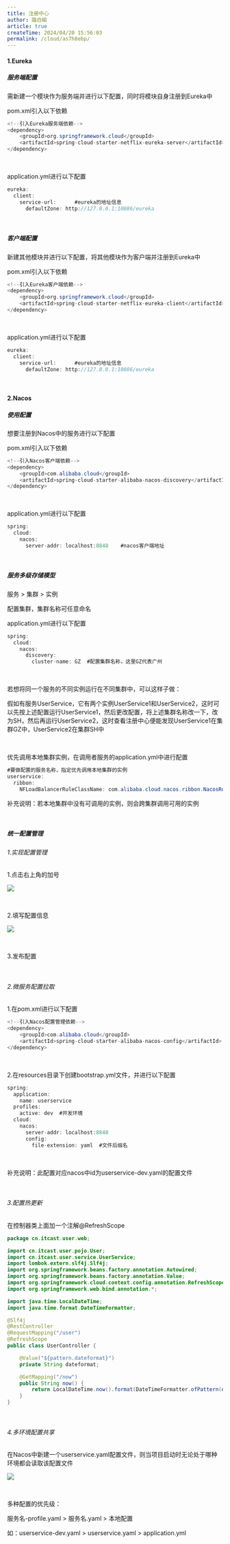 ```yaml
---
title: 注册中心
author: 路白榆
article: true
createTime: 2024/04/20 15:56:03
permalink: /cloud/as7h8ebp/
---
```


#### 1.Eureka

##### 服务端配置

需新建一个模块作为服务端并进行以下配置，同时将模块自身注册到Eureka中

pom.xml引入以下依赖

```java
<!--引入Eureka服务端依赖-->
<dependency>
    <groupId>org.springframework.cloud</groupId>
    <artifactId>spring-cloud-starter-netflix-eureka-server</artifactId>
</dependency>
```

<br>

application.yml进行以下配置

```java
eureka:
  client:
    service-url:      #eureka的地址信息
      defaultZone: http://127.0.0.1:10086/eureka
```

<br>

##### 客户端配置

新建其他模块并进行以下配置，将其他模块作为客户端并注册到Eureka中

pom.xml引入以下依赖

```java
<!--引入Eureka客户端依赖-->
<dependency>
    <groupId>org.springframework.cloud</groupId>
    <artifactId>spring-cloud-starter-netflix-eureka-client</artifactId>
</dependency>
```

<br>

application.yml进行以下配置

```java
eureka:
  client:
    service-url:      #eureka的地址信息
      defaultZone: http://127.0.0.1:10086/eureka
```

<br>

#### 2.Nacos

##### 使用配置

想要注册到Nacos中的服务进行以下配置

pom.xml引入以下依赖

```java
<!--引入Nacos客户端依赖-->
<dependency>
    <groupId>com.alibaba.cloud</groupId>
    <artifactId>spring-cloud-starter-alibaba-nacos-discovery</artifactId>
</dependency>
```

<br>

application.yml进行以下配置

```java
spring:
  cloud:
    nacos:
      server-addr: localhost:8848    #nacos客户端地址
```

<br>

##### 服务多级存储模型

服务 > 集群 > 实例

配置集群，集群名称可任意命名

application.yml进行以下配置

```java
spring:
  cloud:
    nacos:
      discovery:
        cluster-name: GZ  #配置集群名称，这里GZ代表广州
```

<br>

若想将同一个服务的不同实例运行在不同集群中，可以这样子做：

假如有服务UserService，它有两个实例UserService1和UserService2，这时可以先按上述配置运行UserService1，然后更改配置，将上述集群名称改一下，改为SH，然后再运行UserService2，这时查看注册中心便能发现UserService1在集群GZ中，UserService2在集群SH中

<br>

优先调用本地集群实例，在调用者服务的application.yml中进行配置

```java
#要做配置的服务名称，指定优先调用本地集群的实例
userservice:
  ribbon:
    NFLoadBalancerRuleClassName: com.alibaba.cloud.nacos.ribbon.NacosRule
```

补充说明：若本地集群中没有可调用的实例，则会跨集群调用可用的实例

<br>

##### 统一配置管理

###### 1.实现配置管理

1.点击右上角的加号

![](https://img2.imgtp.com/2024/04/18/a4VhyldY.png)

<br>

2.填写配置信息

![](https://img2.imgtp.com/2024/04/18/4Ar9az4A.png)

<br>

3.发布配置

<br>

###### 2.微服务配置拉取

1.在pom.xml进行以下配置

```java
<!--引入Nacos配置管理依赖-->
<dependency>
    <groupId>com.alibaba.cloud</groupId>
    <artifactId>spring-cloud-starter-alibaba-nacos-config</artifactId>
</dependency>
```

<br>

2.在resources目录下创建bootstrap.yml文件，并进行以下配置

```java
spring:
  application:
    name: userservice
  profiles:
    active: dev  #开发环境
  cloud:
    nacos:
      server-addr: localhost:8848
      config:
        file-extension: yaml  #文件后缀名
```

<br>

补充说明：此配置对应nacos中id为userservice-dev.yaml的配置文件

<br>

###### 3.配置热更新

在控制器类上面加一个注解@RefreshScope

```java
package cn.itcast.user.web;

import cn.itcast.user.pojo.User;
import cn.itcast.user.service.UserService;
import lombok.extern.slf4j.Slf4j;
import org.springframework.beans.factory.annotation.Autowired;
import org.springframework.beans.factory.annotation.Value;
import org.springframework.cloud.context.config.annotation.RefreshScope;
import org.springframework.web.bind.annotation.*;

import java.time.LocalDateTime;
import java.time.format.DateTimeFormatter;

@Slf4j
@RestController
@RequestMapping("/user")
@RefreshScope
public class UserController {

    @Value("${pattern.dateformat}")
    private String dateformat;

    @GetMapping("/now")
    public String now() {
        return LocalDateTime.now().format(DateTimeFormatter.ofPattern(dateformat));
    }
}

```

<br>

###### 4.多环境配置共享

在Nacos中新建一个userservice.yaml配置文件，则当项目启动时无论处于哪种环境都会读取该配置文件

![](https://img2.imgtp.com/2024/04/18/kiLBsB6L.png)

<br>

多种配置的优先级：

服务名-profile.yaml > 服务名.yaml > 本地配置

如：userservice-dev.yaml > userservice.yaml > application.yml

